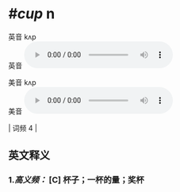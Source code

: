# ***\#cup*** n
英音 kʌp  
英音
<audio src="./media/cup-B.aac" controls="controls"></audio>

美音 kʌp  
美音
<audio src="./media/cup .aac" controls="controls"></audio>



| 词频 4 |  

英文释义
---
### 1.*高义频：* **[C] 杯子；一杯的量；奖杯**  


